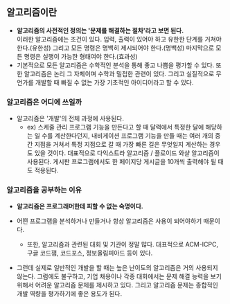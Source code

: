 ## 알고리즘이란
- **알고리즘의 사전적인 정의는 '문제를 해결하는 절차'라고 보면 된다.**     
  이러한 알고리즘에는 조건이 있다. 입력, 출력이 있어야 하고 유한한 단계를 거쳐야 한다.(유한성) 그리고 모든 명령은 명백히 제시되어야 한다.(명백성) 마지막으로 모든 명령은 실행이 가능한 형태여야 한다.(효과성)
- 기본적으로 모든 알고리즘은 수학적인 분석을 통해 좋고 나쁨을 평가할 수 있다. 또한 알고리즘은 논리 그 자체이며 수학과 밀접한 관련이 있다. 그리고 실질적으로 무언가를 개발할 때 빠질 수 없는 가장 기초적인 아이디어라고 할 수 있다.


### 알고리즘은 어디에 쓰일까
- 알고리즘은 '개발'의 전체 과정에 사용된다. 
  - ex) 스케줄 관리 프로그램 기능을 만든다고 할 때 달력에서 특정한 달에 해당하는 일 수를 계산한다던지, 내비게이션 프로그램 기능을 만들 때는 여러 개의 중간 지점을 거쳐서 특정 지점으로 갈 때 가장 빠른 길은 무엇일지 계산하는 경우도 있을 것이다. 대표적으로 다익스트라 알고리즘 / 플로이드 와샬 알고리즘이 사용된다. 게시판 프로그램에서도 한 페이지당 게시글을 10개씩 출력해야 될 때도 적용된다.


### 알고리즘을 공부하는 이유
- **알고리즘은 프로그래머한테 피할 수 없는 숙명이다.**
- 어떤 프로그램을 분석하거나 만들거나 항상 알고리즘은 사용이 되어야하기 때문이다.
  - 또한, 알고리즘과 관련된 대회 및 기관이 정말 많다. 대표적으로 ACM-ICPC, 구글 코드잼, 코드포스, 정보올림피아드 등이 있다.

- 그런데 실제로 일반적인 개발을 할 때는 높은 난이도의 알고리즘은 거의 사용되지 않는다. 그럼에도 불구하고, 기업 채용이나 각종 대회에서는 문제 해결 능력을 보기 위해서 어려운 알고리즘 문제를 제시하고 있다. 그리고 알고리즘 문제는 종합적인 개발 역량을 평가하기에 좋은 용도가 된다.
